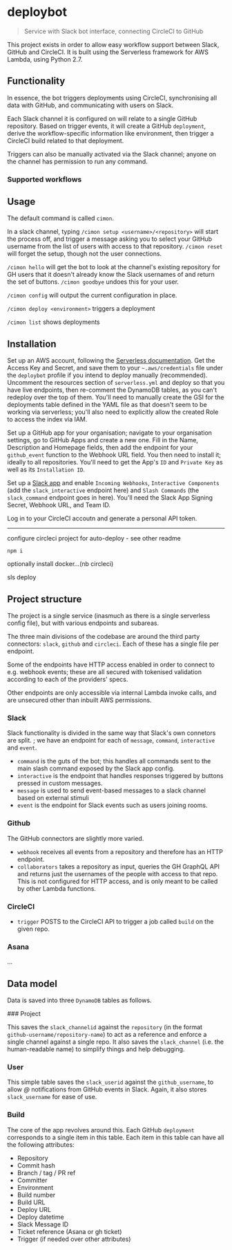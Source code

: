# deploybot

> Service with Slack bot interface, connecting CircleCI to GitHub

This project exists in order to allow easy workflow support between Slack, GitHub and CircleCI. It is built using the Serverless framework for AWS Lambda, using Python 2.7.

## Functionality

In essence, the bot triggers deployments using CircleCI, synchronising all data with GitHub, and communicating with users on Slack.

Each Slack channel it is configured on will relate to a single GitHub repository. Based on trigger events, it will create a GitHub `deployment`, derive the workflow-specific information like environment, then trigger a CircleCI build related to that deployment.

Triggers can also be manually activated via the Slack channel; anyone on the channel has permission to run any command.

### Supported workflows

## Usage

The default command is called `cimon`.

In a slack channel, typing `/cimon setup <username>/<repository>` will start the process off, and trigger a message asking you to select your GitHub username from the list of users with access to that repository. `/cimon reset` will forget the setup, though not the user connections.

`/cimon hello` will get the bot to look at the channel's existing repository for GH users that it doesn't already know the Slack usernames of and return the set of buttons. `/cimon goodbye` undoes this for your user.

`/cimon config` will output the current configuration in place.

`/cimon deploy <environment>` triggers a deployment

`/cimon list` shows deployments

## Installation

Set up an AWS account, following the [Serverless documentation](https://serverless.com/framework/docs/providers/aws/guide/credentials/). Get the Access Key and Secret, and save them to your `~.aws/credentials` file under the `deploybot` profile if you intend to deploy manually (recommended). Uncomment the resources section of `serverless.yml` and deploy so that you have live endpoints, then re-comment the DynamoDB tables, as you can't redeploy over the top of them. You'll need to manually create the GSI for the deployments table defined in the YAML file as that doesn't seem to be working via serverless; you'll also need to explicitly allow the created Role to access the index via IAM.

Set up a GitHub app for your organisation; navigate to your organisation settings, go to GitHub Apps and create a new one. Fill in the Name, Description and Homepage fields, then add the endpoint for your `github_event` function to the Webhook URL field. You then need to install it; ideally to all repositories. You'll need to get the App's `ID` and `Private Key` as well as its `Installation ID`.

Set up a [Slack app](https://api.slack.com/apps/) and enable `Incoming Webhooks`, `Interactive Components` (add the `slack_interactive` endpoint here) and `Slash Commands` (the `slack_command` endpoint goes in here). You'll need the Slack App Signing Secret, Webhook URL, and Team ID.

Log in to your CircleCI accoutn and generate a personal API token.

---

configure circleci project for auto-deploy - see other readme

`npm i`

optionally install docker...(nb circleci)

sls deploy

## Project structure

The project is a single service (inasmuch as there is a single serverless config file), but with various endpoints and subareas.

The three main divisions of the codebase are around the third party connectors: `slack`, `github` and `circleci`. Each of these has a single file per endpoint.

Some of the endpoints have HTTP access enabled in order to connect to e.g. webhook events; these are all secured with tokenised validation according to each of the providers' specs.

Other endpoints are only accessible via internal Lambda invoke calls, and are unsecured other than inbuilt AWS permissions.

### Slack

Slack functionality is divided in the same way that Slack's own connetors are split. ; we have an endpoint for each of `message`, `command`, `interactive` and `event`.

- `command` is the guts of the bot; this handles all commands sent to the main slash command exposed by the Slack app config.
- `interactive` is the endpoint that handles responses triggered by buttons pressed in custom messages.
- `message` is used to send event-based messages to a slack channel based on external stimuli
- `event` is the endpoint for Slack events such as users joining rooms.

### Github

The GitHub connectors are slightly more varied.

- `webhook` receives all events from a repository and therefore has an HTTP endpoint.
- `collaborators` takes a repository as input, queries the GH GraphQL API and returns just the usernames of the people with access to that repo. This is not configured for HTTP access, and is only meant to be called by other Lambda functions.

### CircleCI

- `trigger` POSTS to the CircleCI API to trigger a job called `build` on the given repo.

### Asana

...

## Data model

Data is saved into three `DynamoDB` tables as follows.

### Project

This saves the `slack_channelid` against the `repository` (in the format `github-username/repository-name`) to act as a reference and enforce a single channel against a single repo. It also saves the `slack_channel` (i.e. the human-readable name) to simplify things and help debugging.

### User

This simple table saves the `slack_userid` against the `github_username`, to allow _@_ notifications from GitHub events in Slack. Again, it also stores `slack_username` for ease of use.

### Build

The core of the app revolves around this. Each GitHub `deployment` corresponds to a single item in this table. Each item in this table can have all the following attributes:

- Repository
- Commit hash
- Branch / tag / PR ref
- Committer
- Environment
- Build number
- Build URL
- Deploy URL
- Deploy datetime
- Slack Message ID
- Ticket reference (Asana or gh ticket)
- Trigger (if needed over other attributes)
